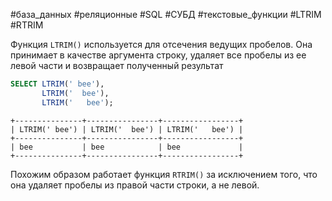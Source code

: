 #база_данных #реляционные #SQL #СУБД #текстовые_функции #LTRIM #RTRIM

Функция `LTRIM()` используется для отсечения ведущих пробелов. Она принимает в качестве аргумента строку, удаляет все пробелы из ее левой части и возвращает полученный результат
```sql
SELECT LTRIM(' bee'),
       LTRIM('  bee'),
       LTRIM('   bee');
```
```
+---------------+----------------+-----------------+
| LTRIM(' bee') | LTRIM('  bee') | LTRIM('   bee') |
+---------------+----------------+-----------------+
| bee           | bee            | bee             |
+---------------+----------------+-----------------+
```
Похожим образом работает функция `RTRIM()` за исключением того, что она удаляет пробелы из правой части строки, а не левой.